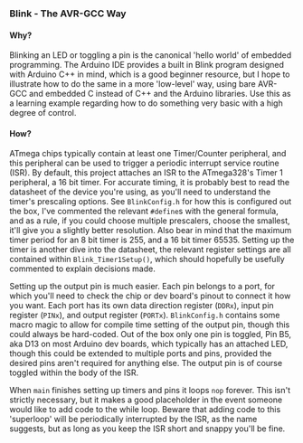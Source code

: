 ### Blink - The AVR-GCC Way ###

#### Why? ####

Blinking an LED or toggling a pin is the canonical 'hello world' of embedded programming.
The Arduino IDE provides a built in Blink program designed with Arduino C++ in mind, which is a good beginner resource, but I hope to illustrate how to do the same in a more 'low-level' way, using bare AVR-GCC and embedded C instead of C++ and the Arduino libraries.
Use this as a learning example regarding how to do something very basic with a high degree of control.

#### How? ####

ATmega chips typically contain at least one Timer/Counter peripheral, and this peripheral can be used to trigger a periodic interrupt service routine (ISR).
By default, this project attaches an ISR to the ATmega328's Timer 1 peripheral, a 16 bit timer. 
For accurate timing, it is probably best to read the datasheet of the device you're using, as you'll need to understand the timer's prescaling options.
See `BlinkConfig.h` for how this is configured out the box, I've commented the relevant `#define`s with the general formula, and as a rule, if you could choose multiple prescalers, choose the smallest, it'll give you a slightly better resolution.
Also bear in mind that the maximum timer period for an 8 bit timer is 255, and a 16 bit timer 65535.
Setting up the timer is another dive into the datasheet, the relevant register settings are all contained within `Blink_Timer1Setup()`, which should hopefully be usefully commented to explain decisions made.

Setting up the output pin is much easier.
Each pin belongs to a port, for which you'll need to check the chip or dev board's pinout to connect it how you want.
Each port has its own data direction register (`DDRx`), input pin register (`PINx`), and output register (`PORTx`). 
`BlinkConfig.h` contains some macro magic to allow for compile time setting of the output pin, though this could always be hard-coded.
Out of the box only one pin is toggled, Pin B5, aka D13 on most Arduino dev boards, which typically has an attached LED, though this could be extended to multiple ports and pins, provided the desired pins aren't required for anything else.
The output pin is of course toggled within the body of the ISR.

When `main` finishes setting up timers and pins it loops `nop` forever.
This isn't strictly necessary, but it makes a good placeholder in the event someone would like to add code to the while loop.
Beware that adding code to this 'superloop' will be periodically interrupted by the ISR, as the name suggests, but as long as you keep the ISR short and snappy you'll be fine.
